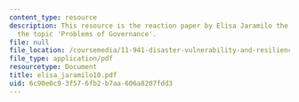 ```yaml
---
content_type: resource
description: This resource is the reaction paper by Elisa Jaramilo the student on
  the topic 'Problems of Governance'.
file: null
file_location: /coursemedia/11-941-disaster-vulnerability-and-resilience-spring-2005/6c90e0c93f576fb2b7aa606a8207fdd3_elisa_jaramilo10.pdf
file_type: application/pdf
resourcetype: Document
title: elisa_jaramilo10.pdf
uid: 6c90e0c9-3f57-6fb2-b7aa-606a8207fdd3
---
```

